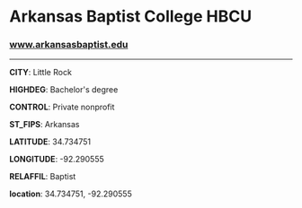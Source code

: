 # Arkansas Baptist College HBCU
### www.arkansasbaptist.edu
---
**CITY**: Little Rock

**HIGHDEG**: Bachelor's degree

**CONTROL**: Private nonprofit

**ST_FIPS**: Arkansas

**LATITUDE**: 34.734751

**LONGITUDE**: -92.290555

**RELAFFIL**: Baptist

**location**: 34.734751, -92.290555